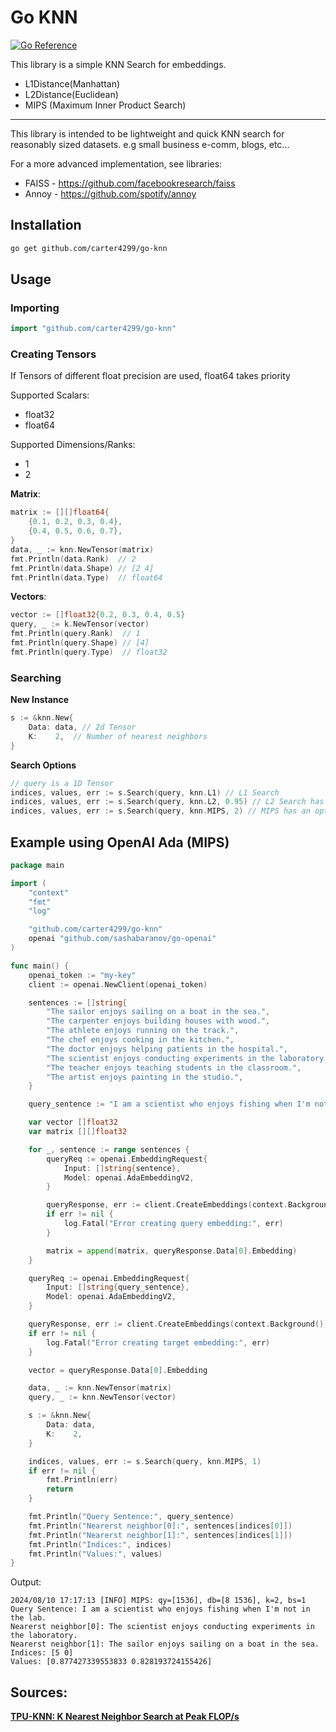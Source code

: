 # Go KNN
[![Go Reference](https://pkg.go.dev/badge/github.com/carter4299/go-knn.svg)](https://pkg.go.dev/github.com/carter4299/go-knn)

This library is a simple KNN Search for embeddings.
* L1Distance(Manhattan)
* L2Distance(Euclidean)
* MIPS (Maximum Inner Product Search)

---

This library is intended to be lightweight and quick KNN search for reasonably sized datasets. e.g small business e-comm, blogs, etc...

For a more advanced implementation, see libraries:
* FAISS - https://github.com/facebookresearch/faiss
* Annoy - https://github.com/spotify/annoy

## Installation
```sh
go get github.com/carter4299/go-knn
```

## Usage
### Importing
```go 
import "github.com/carter4299/go-knn"
```

### Creating Tensors
If Tensors of different float precision are used, float64 takes priority

Supported Scalars:
* float32
* float64

Supported Dimensions/Ranks:
* 1
* 2

**Matrix**:
```go
matrix := [][]float64{
	{0.1, 0.2, 0.3, 0.4},
	{0.4, 0.5, 0.6, 0.7},
}
data, _ := knn.NewTensor(matrix)
fmt.Println(data.Rank)  // 2
fmt.Println(data.Shape) // [2 4]
fmt.Println(data.Type)  // float64
```

**Vectors**:
```go
vector := []float32{0.2, 0.3, 0.4, 0.5}
query, _ := k.NewTensor(vector)
fmt.Println(query.Rank)  // 1
fmt.Println(query.Shape) // [4]
fmt.Println(query.Type)  // float32
```

### Searching
**New Instance**
```go
s := &knn.New{
	Data: data,	// 2d Tensor 
	K:    2,  // Number of nearest neighbors
}
```
**Search Options**
```go
// query is a 1D Tensor
indices, values, err := s.Search(query, knn.L1) // L1 Search
indices, values, err := s.Search(query, knn.L2, 0.95) // L2 Search has an option of passing in a recall_target float64
indices, values, err := s.Search(query, knn.MIPS, 2) // MIPS has an option of passing in a bin_size int
```


## Example using OpenAI Ada (MIPS)
```go
package main

import (
	"context"
	"fmt"
	"log"

	"github.com/carter4299/go-knn"
	openai "github.com/sashabaranov/go-openai"
)

func main() {
	openai_token := "my-key"
	client := openai.NewClient(openai_token)

	sentences := []string{
		"The sailor enjoys sailing on a boat in the sea.",
		"The carpenter enjoys building houses with wood.",
		"The athlete enjoys running on the track.",
		"The chef enjoys cooking in the kitchen.",
		"The doctor enjoys helping patients in the hospital.",
		"The scientist enjoys conducting experiments in the laboratory.",
		"The teacher enjoys teaching students in the classroom.",
		"The artist enjoys painting in the studio.",
	}

	query_sentence := "I am a scientist who enjoys fishing when I'm not in the lab."

	var vector []float32
	var matrix [][]float32

	for _, sentence := range sentences {
		queryReq := openai.EmbeddingRequest{
			Input: []string{sentence},
			Model: openai.AdaEmbeddingV2,
		}

		queryResponse, err := client.CreateEmbeddings(context.Background(), queryReq)
		if err != nil {
			log.Fatal("Error creating query embedding:", err)
		}

		matrix = append(matrix, queryResponse.Data[0].Embedding)
	}

	queryReq := openai.EmbeddingRequest{
		Input: []string{query_sentence},
		Model: openai.AdaEmbeddingV2,
	}

	queryResponse, err := client.CreateEmbeddings(context.Background(), queryReq)
	if err != nil {
		log.Fatal("Error creating target embedding:", err)
	}

	vector = queryResponse.Data[0].Embedding

	data, _ := knn.NewTensor(matrix)
	query, _ := knn.NewTensor(vector)

	s := &knn.New{
		Data: data,
		K:    2,
	}

	indices, values, err := s.Search(query, knn.MIPS, 1)
	if err != nil {
		fmt.Println(err)
		return
	}

	fmt.Println("Query Sentence:", query_sentence)
	fmt.Println("Nearerst neighbor[0]:", sentences[indices[0]])
	fmt.Println("Nearerst neighbor[1]:", sentences[indices[1]])
	fmt.Println("Indices:", indices)
	fmt.Println("Values:", values)
}
```
Output:
```
2024/08/10 17:17:13 [INFO] MIPS: qy=[1536], db=[8 1536], k=2, bs=1
Query Sentence: I am a scientist who enjoys fishing when I'm not in the lab.
Nearerst neighbor[0]: The scientist enjoys conducting experiments in the laboratory.
Nearerst neighbor[1]: The sailor enjoys sailing on a boat in the sea.
Indices: [5 0]
Values: [0.877427339553833 0.828193724155426]
```

## Sources:
**[TPU-KNN: K Nearest Neighbor Search at Peak FLOP/s](https://arxiv.org/abs/2206.14286)**